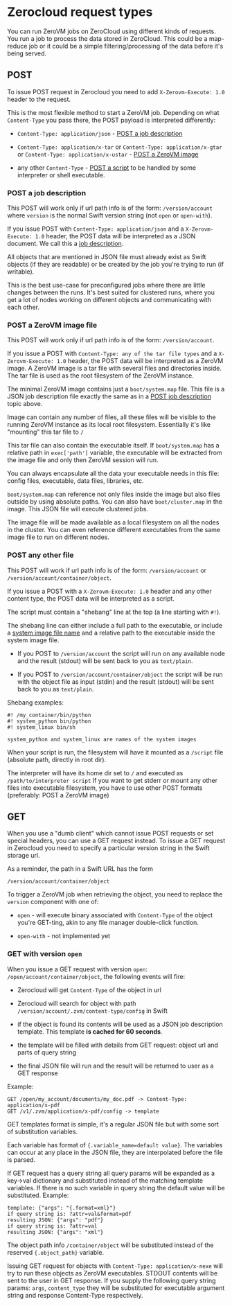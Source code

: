 # Zerocloud request types

You can run ZeroVM jobs on ZeroCloud using different kinds of
requests. You run a job to process the data stored in ZeroCloud. This
could be a map-reduce job or it could be a simple filtering/processing
of the data before it's being served.

## POST

To issue POST request in Zerocloud you need to add
`X-Zerovm-Execute: 1.0` header to the request.

This is the most flexible method to start a ZeroVM job. Depending on
what `Content-Type` you pass there, the POST payload is interpreted
differently:

- `Content-Type: application/json` -
  [POST a job description](#post-a-job-description)

- `Content-Type: application/x-tar` or `Content-Type:
  application/x-gtar` or `Content-Type: application/x-ustar` -
  [POST a ZeroVM image](#post-a-zerovm-image-file)

- any other `Content-Type` - [POST a script](#post-any-other-file) to
  be handled by some interpreter or shell executable.

### POST a job description

This POST will work only if url path info is of the form:
`/version/account` where `version` is the normal Swift version string
(not `open` or `open-with`).

If you issue POST with `Content-Type: application/json` and a
`X-Zerovm-Execute: 1.0` header, the POST data will be interpreted as a
JSON document. We call this a [job description](Servlets.md).

All objects that are mentioned in JSON file must already exist as
Swift objects (if they are readable) or be created by the job you're
trying to run (if writable).

This is the best use-case for preconfigured jobs where there are
little changes between the runs. It's best suited for clustered runs,
where you get a lot of nodes working on different objects and
communicating with each other.


### POST a ZeroVM image file

This POST will work only if url path info is of the form:
`/version/account`.

If you issue a POST with `Content-Type: any of the tar file types` and
a `X-Zerovm-Execute: 1.0` header, the POST data will be interpreted as
a ZeroVM image. A ZeroVM image is a tar file with several files and
directories inside. The tar file is used as the root filesystem of the
ZeroVM instance.

The minimal ZeroVM image contains just a `boot/system.map` file. This
file is a JSON job description file exactly the same as in a
[POST job description](#post-a-job-description) topic above.

Image can contain any number of files, all these files will be visible
to the running ZeroVM instance as its local root filesystem.
Essentially it's like "mounting" this tar file to `/`

This tar file can also contain the executable itself. If
`boot/system.map` has a relative path in `exec['path']` variable, the
executable will be extracted from the image file and only then ZeroVM
session will run.

You can always encapsulate all the data your executable needs in this
file: config files, executable, data files, libraries, etc.

`boot/system.map` can reference not only files inside the image but
also files outside by using absolute paths. You can also have
`boot/cluster.map` in the image. This JSON file will execute clustered
jobs.

The image file will be made available as a local filesystem on all the
nodes in the cluster. You can even reference different executables
from the same image file to run on different nodes.

### POST any other file

This POST will work if url path info is of the form:
`/version/account` or `/version/account/container/object`.

If you issue a POST with a `X-Zerovm-Execute: 1.0` header and any
other content type, the POST data will be interpreted as a script.

The script must contain a "shebang" line at the top (a line starting
with `#!`).

The shebang line can either include a full path to the executable, or
include a [system image file name](Configuration.md) and a relative
path to the executable inside the system image file.

- If you POST to `/version/account` the script will run on any
  available node and the result (stdout) will be sent back to you as
  `text/plain`.

- If you POST to `/version/account/container/object` the script will
  be run with the object file as input (stdin) and the result (stdout)
  will be sent back to you as `text/plain`.

Shebang examples:

    #! /my_container/bin/python
    #! system_python bin/python
    #! system_linux bin/sh

    system_python and system_linux are names of the system images

When your script is run, the filesystem will have it mounted as a
`/script` file (absolute path, directly in root dir).

The interpreter will have its home dir set to `/` and executed as
`/path/to/interpreter script` If you want to get stderr or mount any
other files into executable filesystem, you have to use other POST
formats (preferably: POST a ZeroVM image)

## GET

When you use a "dumb client" which cannot issue POST requests or set
special headers, you can use a GET request instead. To issue a GET
request in Zerocloud you need to specify a particular version string
in the Swift storage url.

As a reminder, the path in a Swift URL has the form

    /version/account/container/object

To trigger a ZeroVM job when retrieving the object, you need to
replace the `version` component with one of:

- `open` - will execute binary associated with `Content-Type` of the
  object you're GET-ting, akin to any file manager double-click
  function.

- `open-with` - not implemented yet

### GET with version `open`

When you issue a GET request with version `open`:
`/open/account/container/object`, the following events will fire:

- Zerocloud will get `Content-Type` of the object in url

- Zerocloud will search for object with path
  `/version/account/.zvm/content-type/config` in Swift

- if the object is found its contents will be used as a JSON job
  description template. This template **is cached for 60 seconds**.

- the template will be filled with details from GET request: object
  url and parts of query string

- the final JSON file will run and the result will be returned to user
  as a GET response

Example:

    GET /open/my_account/documents/my_doc.pdf -> Content-Type: application/x-pdf
    GET /v1/.zvm/application/x-pdf/config -> template


GET templates format is simple, it's a regular JSON file but with some
sort of substitution variables.

Each variable has format of `{.variable_name=default value}`. The
variables can occur at any place in the JSON file, they are
interpolated before the file is parsed.

If GET request has a query string all query params will be expanded as
a key->val dictionary and substituted instead of the matching template
variables. If there is no such variable in query string the default
value will be substituted. Example:

    template: {"args": "{.format=xml}"}
    if query string is: ?attr=val&format=pdf
    resulting JSON: {"args": "pdf"}
    if query string is: ?attr=val
    resulting JSON: {"args": "xml"}

The object path info `/container/object` will be substituted instead
of the reserved `{.object_path}` variable.

Issuing GET request for objects with `Content-Type:
application/x-nexe` will try to run these objects as ZeroVM
executables. STDOUT contents will be sent to the user in GET response.
If you supply the following query string params: `args`,
`content_type` they will be substituted for executable argument string
and response Content-Type respectively.
